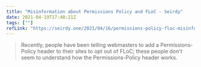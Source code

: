 ```yaml
---
title: "Misinformation about Permissions Policy and FLoC - Seirdy"
date: 2021-04-19T17:40:21Z
tags: [""]
refLink: "https://seirdy.one/2021/04/16/permissions-policy-floc-misinfo.html"
---
```



<blockquote>Recently, people have been telling webmasters to add a Permissions-Policy header to their sites to opt out of FLoC; these people don't seem to understand how the Permissions-Policy header works.</blockquote>